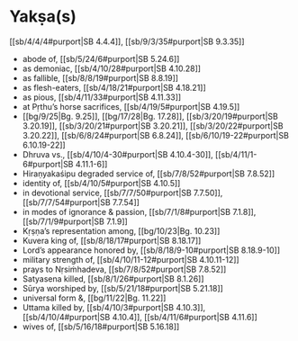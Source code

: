 # Yakṣa(s)

[[sb/4/4/4#purport|SB 4.4.4]], [[sb/9/3/35#purport|SB 9.3.35]]

* abode of, [[sb/5/24/6#purport|SB 5.24.6]]
* as demoniac, [[sb/4/10/28#purport|SB 4.10.28]]
* as fallible, [[sb/8/8/19#purport|SB 8.8.19]]
* as flesh-eaters, [[sb/4/18/21#purport|SB 4.18.21]]
* as pious, [[sb/4/11/33#purport|SB 4.11.33]]
* at Pṛthu’s horse sacrifices, [[sb/4/19/5#purport|SB 4.19.5]]
*  [[bg/9/25|Bg. 9.25]], [[bg/17/28|Bg. 17.28]], [[sb/3/20/19#purport|SB 3.20.19]], [[sb/3/20/21#purport|SB 3.20.21]], [[sb/3/20/22#purport|SB 3.20.22]], [[sb/6/8/24#purport|SB 6.8.24]], [[sb/6/10/19-22#purport|SB 6.10.19-22]]
* Dhruva vs., [[sb/4/10/4-30#purport|SB 4.10.4-30]], [[sb/4/11/1-6#purport|SB 4.11.1-6]]
* Hiraṇyakaśipu degraded service of, [[sb/7/8/52#purport|SB 7.8.52]]
* identity of, [[sb/4/10/5#purport|SB 4.10.5]]
* in devotional service, [[sb/7/7/50#purport|SB 7.7.50]], [[sb/7/7/54#purport|SB 7.7.54]]
* in modes of ignorance & passion, [[sb/7/1/8#purport|SB 7.1.8]], [[sb/7/1/9#purport|SB 7.1.9]]
* Kṛṣṇa’s representation among, [[bg/10/23|Bg. 10.23]]
* Kuvera king of, [[sb/8/18/17#purport|SB 8.18.17]]
* Lord’s appearance honored by, [[sb/8/18/9-10#purport|SB 8.18.9-10]]
* military strength of, [[sb/4/10/11-12#purport|SB 4.10.11-12]]
* prays to Nṛsiṁhadeva, [[sb/7/8/52#purport|SB 7.8.52]]
* Satyasena killed, [[sb/8/1/26#purport|SB 8.1.26]]
* Sūrya worshiped by, [[sb/5/21/18#purport|SB 5.21.18]]
* universal form &, [[bg/11/22|Bg. 11.22]]
* Uttama killed by, [[sb/4/10/3#purport|SB 4.10.3]], [[sb/4/10/4#purport|SB 4.10.4]], [[sb/4/11/6#purport|SB 4.11.6]]
* wives of, [[sb/5/16/18#purport|SB 5.16.18]]
